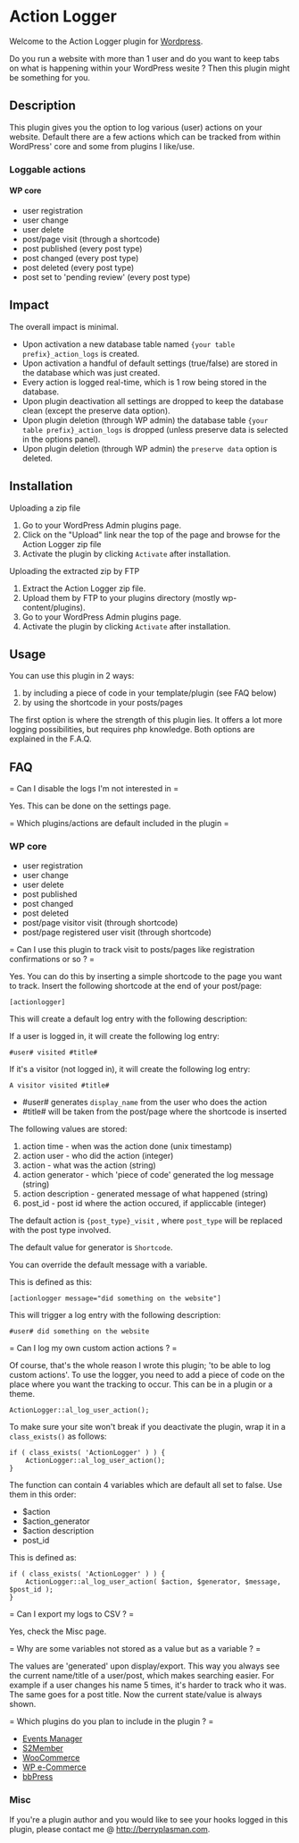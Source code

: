 # Action Logger

Welcome to the Action Logger plugin for [Wordpress](http://wordpress.org). 

Do you run a website with more than 1 user and do you want to keep tabs on what is happening within your WordPress wesite ? Then this plugin might be something for you.

## Description 

This plugin gives you the option to log various (user) actions on your website. Default there are a few actions which can be tracked from within WordPress' core and some from plugins I like/use.

### Loggable actions

#### WP core
* user registration
* user change
* user delete
* post/page visit (through a shortcode)
* post published (every post type)
* post changed (every post type)
* post deleted (every post type)
* post set to 'pending review' (every post type)

## Impact

The overall impact is minimal.

* Upon activation a new database table named `{your table prefix}_action_logs` is created.
* Upon activation a handful of default settings (true/false) are stored in the database which was just created.
* Every action is logged real-time, which is 1 row being stored in the database.
* Upon plugin deactivation all settings are dropped to keep the database clean (except the preserve data option).
* Upon plugin deletion (through WP admin) the database table `{your table prefix}_action_logs` is dropped (unless preserve data is selected in the options panel).
* Upon plugin deletion (through WP admin) the `preserve data` option is deleted.

## Installation

Uploading a zip file
1. Go to your WordPress Admin plugins page.
1. Click on the "Upload" link near the top of the page and browse for the Action Logger zip file
1. Activate the plugin by clicking `Activate` after installation.

Uploading the extracted zip by FTP
1. Extract the Action Logger zip file.
1. Upload them by FTP to your plugins directory (mostly wp-content/plugins).
1. Go to your WordPress Admin plugins page.
1. Activate the plugin by clicking `Activate` after installation.


## Usage

You can use this plugin in 2 ways:
1. by including a piece of code in your template/plugin (see FAQ below)
1. by using the shortcode in your posts/pages

The first option is where the strength of this plugin lies. It offers a lot more logging possibilities, but requires php knowledge.
Both options are explained in the F.A.Q.

## FAQ

= Can I disable the logs I'm not interested in =

Yes. This can be done on the settings page.

= Which plugins/actions are default included in the plugin =

### WP core
* user registration
* user change
* user delete
* post published
* post changed
* post deleted
* post/page visitor visit (through shortcode)
* post/page registered user visit (through shortcode)

= Can I use this plugin to track visit to posts/pages like registration confirmations or so ? =

Yes. You can do this by inserting a simple shortcode to the page you want to track. Insert the following shortcode at the end of your post/page:
    
    [actionlogger]

This will create a default log entry with the following description:

If a user is logged in, it will create the following log entry:

    #user# visited #title#

If it's a visitor (not logged in), it will create the following log entry:

    A visitor visited #title#

* \#user# generates `display_name` from the user who does the action
* \#title# will be taken from the post/page where the shortcode is inserted

The following values are stored:
1. action time - when was the action done (unix timestamp)
2. action user - who did the action (integer)
3. action - what was the action (string)
4. action generator - which 'piece of code' generated the log message (string)
5. action description - generated message of what happened (string)
6. post_id - post id where the action occured, if appliccable (integer)
 
The default action is `{post_type}_visit` , where `post_type` will be replaced with the post type involved.

The default value for generator is `Shortcode`. 

You can override the default message with a variable. 

This is defined as this:

    [actionlogger message="did something on the website"]
   

This will trigger a log entry with the following description:

    #user# did something on the website

= Can I log my own custom action actions ? =

Of course, that's the whole reason I wrote this plugin; 'to be able to log custom actions'. To use the logger, you need to add a piece of code on the place where you want the tracking to occur. This can be in a plugin or a theme.

    ActionLogger::al_log_user_action();

To make sure your site won't break if you deactivate the plugin, wrap it in a `class_exists()` as follows:     

    if ( class_exists( 'ActionLogger' ) ) {
        ActionLogger::al_log_user_action();
    }

The function can contain 4 variables which are default all set to false. Use them in this order:

* $action
* $action_generator
* $action description
* post_id

This is defined as:

    if ( class_exists( 'ActionLogger' ) ) {
        ActionLogger::al_log_user_action( $action, $generator, $message, $post_id );
    }

= Can I export my logs to CSV ? =

Yes, check the Misc page.

= Why are some variables not stored as a value but as a variable ? =

The values are 'generated' upon display/export. This way you always see the current name/title of a user/post, which makes searching easier. For example if a user changes his name 5 times, it's harder to track who it was. The same goes for a post title. Now the current state/value is always shown.

= Which plugins do you plan to include in the plugin ? =

* [Events Manager](http://wp-events-plugin.com/)
* [S2Member](http://www.s2member.com/)
* [WooCommerce](https://woocommerce.com/)
* [WP e-Commerce](https://wpecommerce.org/)
* [bbPress](https://bbpress.org/)


### Misc

If you're a plugin author and you would like to see your hooks logged in this plugin, please contact me @ http://berryplasman.com.  
